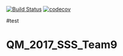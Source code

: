 [![Build Status](https://travis-ci.org/MolSSI-SSS/QM_2017_SSS_Team9.svg?branch=master)](https://travis-ci.org/MolSSI-SSS/QM_2017_SSS_Team9)
[![codecov](https://codecov.io/gh/MolSSI-SSS/QM_2017_SSS_Team9/branch/master/graph/badge.svg)](https://codecov.io/gh/MolSSI-SSS/QM_2017_SSS_Team9)

#test
# QM_2017_SSS_Team9

